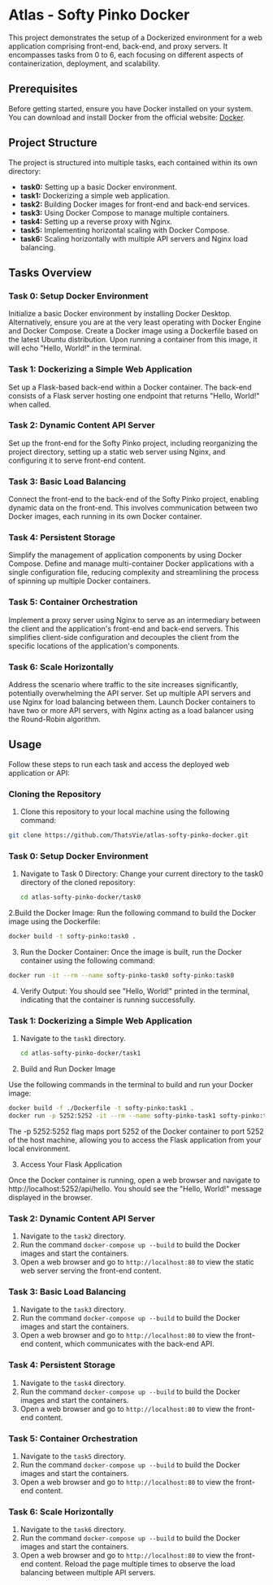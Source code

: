# Atlas - Softy Pinko Docker

This project demonstrates the setup of a Dockerized environment for a web application comprising front-end, back-end, and proxy servers. It encompasses tasks from 0 to 6, each focusing on different aspects of containerization, deployment, and scalability.

## Prerequisites

Before getting started, ensure you have Docker installed on your system. You can download and install Docker from the official website: [Docker](https://www.docker.com/get-started).

## Project Structure

The project is structured into multiple tasks, each contained within its own directory:

- **task0:** Setting up a basic Docker environment.
- **task1:** Dockerizing a simple web application.
- **task2:** Building Docker images for front-end and back-end services.
- **task3:** Using Docker Compose to manage multiple containers.
- **task4:** Setting up a reverse proxy with Nginx.
- **task5:** Implementing horizontal scaling with Docker Compose.
- **task6:** Scaling horizontally with multiple API servers and Nginx load balancing.

## Tasks Overview

### Task 0: Setup Docker Environment

Initialize a basic Docker environment by installing Docker Desktop. Alternatively, ensure you are at the very least operating with Docker Engine and Docker Compose. Create a Docker image using a Dockerfile based on the latest Ubuntu distribution. Upon running a container from this image, it will echo "Hello, World!" in the terminal.

### Task 1: Dockerizing a Simple Web Application

Set up a Flask-based back-end within a Docker container. The back-end consists of a Flask server hosting one endpoint that returns "Hello, World!" when called.

### Task 2: Dynamic Content API Server

Set up the front-end for the Softy Pinko project, including reorganizing the project directory, setting up a static web server using Nginx, and configuring it to serve front-end content.

### Task 3: Basic Load Balancing

Connect the front-end to the back-end of the Softy Pinko project, enabling dynamic data on the front-end. This involves communication between two Docker images, each running in its own Docker container.

### Task 4: Persistent Storage

Simplify the management of application components by using Docker Compose. Define and manage multi-container Docker applications with a single configuration file, reducing complexity and streamlining the process of spinning up multiple Docker containers.

### Task 5: Container Orchestration

Implement a proxy server using Nginx to serve as an intermediary between the client and the application's front-end and back-end servers. This simplifies client-side configuration and decouples the client from the specific locations of the application's components.

### Task 6: Scale Horizontally

Address the scenario where traffic to the site increases significantly, potentially overwhelming the API server. Set up multiple API servers and use Nginx for load balancing between them. Launch Docker containers to have two or more API servers, with Nginx acting as a load balancer using the Round-Robin algorithm.


## Usage

Follow these steps to run each task and access the deployed web application or API:

### Cloning the Repository

1. Clone this repository to your local machine using the following command:
```bash
git clone https://github.com/ThatsVie/atlas-softy-pinko-docker.git
```
### Task 0: Setup Docker Environment

1. Navigate to Task 0 Directory: Change your current directory to the task0 directory of the cloned repository:
   ```bash
   cd atlas-softy-pinko-docker/task0
   ```
2.Build the Docker Image: Run the following command to build the Docker image using the Dockerfile:
```bash
docker build -t softy-pinko:task0 .
```
3. Run the Docker Container: Once the image is built, run the Docker container using the following command:
```bash
docker run -it --rm --name softy-pinko-task0 softy-pinko:task0
```
4. Verify Output: You should see "Hello, World!" printed in the terminal, indicating that the container is running successfully.

### Task 1: Dockerizing a Simple Web Application

1. Navigate to the `task1` directory.
     ```bash
   cd atlas-softy-pinko-docker/task1
   ```
2. Build and Run Docker Image

Use the following commands in the terminal to build and run your Docker image:
```bash
docker build -f ./Dockerfile -t softy-pinko:task1 .
docker run -p 5252:5252 -it --rm --name softy-pinko-task1 softy-pinko:task1
```
The -p 5252:5252 flag maps port 5252 of the Docker container to port 5252 of the host machine, allowing you to access the Flask application from your local environment.

3. Access Your Flask Application

Once the Docker container is running, open a web browser and navigate to http://localhost:5252/api/hello. You should see the "Hello, World!" message displayed in the browser.

### Task 2: Dynamic Content API Server

1. Navigate to the `task2` directory.
2. Run the command `docker-compose up --build` to build the Docker images and start the containers.
3. Open a web browser and go to `http://localhost:80` to view the static web server serving the front-end content.

### Task 3: Basic Load Balancing

1. Navigate to the `task3` directory.
2. Run the command `docker-compose up --build` to build the Docker images and start the containers.
3. Open a web browser and go to `http://localhost:80` to view the front-end content, which communicates with the back-end API.

### Task 4: Persistent Storage

1. Navigate to the `task4` directory.
2. Run the command `docker-compose up --build` to build the Docker images and start the containers.
3. Open a web browser and go to `http://localhost:80` to view the front-end content.

### Task 5: Container Orchestration

1. Navigate to the `task5` directory.
2. Run the command `docker-compose up --build` to build the Docker images and start the containers.
3. Open a web browser and go to `http://localhost:80` to view the front-end content.

### Task 6: Scale Horizontally

1. Navigate to the `task6` directory.
2. Run the command `docker-compose up --build` to build the Docker images and start the containers.
3. Open a web browser and go to `http://localhost:80` to view the front-end content. Reload the page multiple times to observe the load balancing between multiple API servers.
